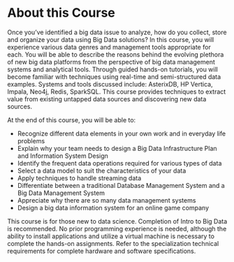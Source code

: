 About this Course
=====================================
Once you’ve identified a big data issue to analyze, how do you collect, store and organize your data using Big Data solutions?  In this course, you will experience various data genres and management tools appropriate for each.  You will be able to describe the reasons behind the evolving plethora of new big data platforms from the perspective of big data management systems and analytical tools.  Through guided hands-on tutorials, you will become familiar with techniques using real-time and semi-structured data examples.  Systems and tools discussed include: AsterixDB, HP Vertica, Impala, Neo4j, Redis, SparkSQL. This course provides techniques to extract value from existing untapped data sources and discovering new data sources.

At the end of this course, you will be able to:

 * Recognize different data elements in your own work and in everyday life problems
 * Explain why your team needs to design a Big Data Infrastructure Plan and Information System Design
 * Identify the frequent data operations required for various types of data
 * Select a data model to suit the characteristics of your data 
 * Apply techniques to handle streaming data
 * Differentiate between a traditional Database Management System and a Big Data Management System
 * Appreciate why there are so many data management systems
 * Design a big data information system for an online game company

This course is for those new to data science.  Completion of Intro to Big Data is recommended.  No prior programming experience is needed, although the ability to install applications and utilize a virtual machine is necessary to complete the hands-on assignments.  Refer to the specialization technical requirements for complete hardware and software specifications.
